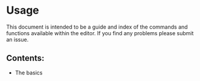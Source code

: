 # Usage

This document is intended to be a guide and index of the commands and functions available within the editor. If you find any problems please submit an issue.

## Contents:
- The basics
